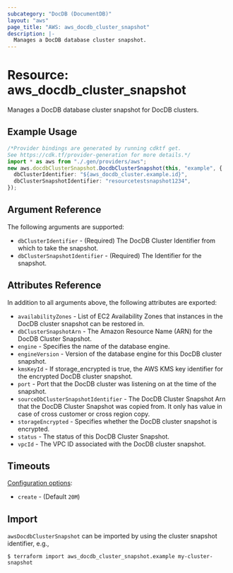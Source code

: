 ```yaml
---
subcategory: "DocDB (DocumentDB)"
layout: "aws"
page_title: "AWS: aws_docdb_cluster_snapshot"
description: |-
  Manages a DocDB database cluster snapshot.
---
```


# Resource: aws\_docdb\_cluster\_snapshot

Manages a DocDB database cluster snapshot for DocDB clusters.

## Example Usage

```typescript
/*Provider bindings are generated by running cdktf get.
See https://cdk.tf/provider-generation for more details.*/
import * as aws from "./.gen/providers/aws";
new aws.docdbClusterSnapshot.DocdbClusterSnapshot(this, "example", {
  dbClusterIdentifier: "${aws_docdb_cluster.example.id}",
  dbClusterSnapshotIdentifier: "resourcetestsnapshot1234",
});

```

## Argument Reference

The following arguments are supported:

* `dbClusterIdentifier` - (Required) The DocDB Cluster Identifier from which to take the snapshot.
* `dbClusterSnapshotIdentifier` - (Required) The Identifier for the snapshot.

## Attributes Reference

In addition to all arguments above, the following attributes are exported:

* `availabilityZones` - List of EC2 Availability Zones that instances in the DocDB cluster snapshot can be restored in.
* `dbClusterSnapshotArn` - The Amazon Resource Name (ARN) for the DocDB Cluster Snapshot.
* `engine` - Specifies the name of the database engine.
* `engineVersion` - Version of the database engine for this DocDB cluster snapshot.
* `kmsKeyId` - If storage\_encrypted is true, the AWS KMS key identifier for the encrypted DocDB cluster snapshot.
* `port` - Port that the DocDB cluster was listening on at the time of the snapshot.
* `sourceDbClusterSnapshotIdentifier` - The DocDB Cluster Snapshot Arn that the DocDB Cluster Snapshot was copied from. It only has value in case of cross customer or cross region copy.
* `storageEncrypted` - Specifies whether the DocDB cluster snapshot is encrypted.
* `status` - The status of this DocDB Cluster Snapshot.
* `vpcId` - The VPC ID associated with the DocDB cluster snapshot.

## Timeouts

[Configuration options](https://developer.hashicorp.com/terraform/language/resources/syntax#operation-timeouts):

* `create` - (Default `20M`)

## Import

`awsDocdbClusterSnapshot` can be imported by using the cluster snapshot identifier, e.g.,

```console
$ terraform import aws_docdb_cluster_snapshot.example my-cluster-snapshot
```
